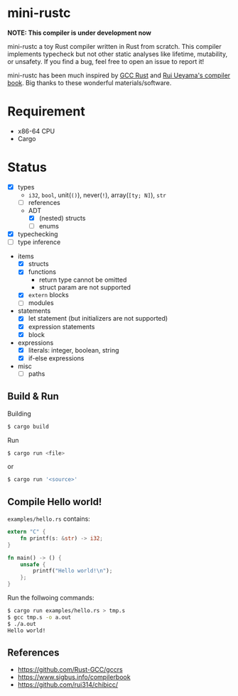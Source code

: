 # mini-rustc

**NOTE: This compiler is under development now**

mini-rustc a toy Rust compiler written in Rust from scratch.
This compiler implements typecheck but not other static analyses like lifetime, mutability, or unsafety.
If you find a bug, feel free to open an issue to report it!

mini-rustc has been much inspired by [GCC Rust](https://github.com/Rust-GCC/gccrs) and [Rui Ueyama's compiler book](https://www.sigbus.info/compilerbook).
Big thanks to these wonderful materials/software.

# Requirement

- x86-64 CPU
- Cargo

# Status

- [x] types
  - `i32`, `bool`, unit(`()`), never(`!`), array(`[ty; N]`), `str`
  - [ ] references
  - ADT
    - [x] (nested) structs
    - [ ] enums
- [x] typechecking
- [ ] type inference
- items
  - [x] structs
  - [x] functions
    - return type cannot be omitted
    - struct param are not supported
  - [x] `extern` blocks
  - [ ] modules
- statements
  - [x] let statement (but initializers are not supported)
  - [x] expression statements
  - [x] block
- expressions
  - [x] literals: integer, boolean, string
  - [x] if-else expressions
- misc
  - [ ] paths

## Build & Run

Building

```sh
$ cargo build
```

Run

```sh
$ cargo run <file>
```

or

```sh
$ cargo run '<source>'
```

## Compile Hello world!

`examples/hello.rs` contains:

```rust
extern "C" {
    fn printf(s: &str) -> i32;
}

fn main() -> () {
    unsafe {
        printf("Hello world!\n");
    };
}
```

Run the follwoing commands:

```sh
$ cargo run examples/hello.rs > tmp.s
$ gcc tmp.s -o a.out
$ ./a.out
Hello world!
```

## References

- https://github.com/Rust-GCC/gccrs
- https://www.sigbus.info/compilerbook
- https://github.com/rui314/chibicc/
